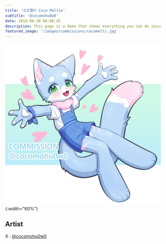 ```yaml
---
title: '코코멜티 Coco Meltie'
subtitle: '@cocomohu0w0'
date: 2018-06-30 00:00:45
description: This page is a demo that shows everything you can do inside portfolio and blog posts.
featured_image: '/images/commissions/cocomelti.jpg'
---
```


![](/images/commissions/cocomelti.jpg){:width="60%"}

## Artist

X : [@cocomohu0w0](https://twitter.com/cocomohu0w0)